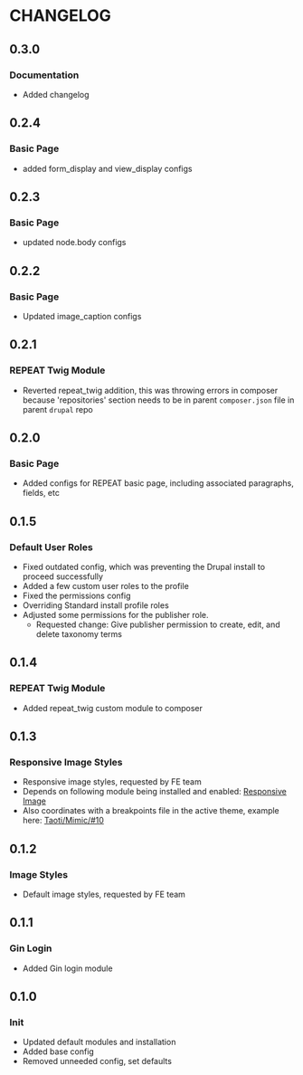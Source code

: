 # CHANGELOG

## 0.3.0

### Documentation
- Added changelog

## 0.2.4

### Basic Page
- added form_display and view_display configs

## 0.2.3

### Basic Page
- updated node.body configs

## 0.2.2

### Basic Page
- Updated image_caption configs

## 0.2.1

### REPEAT Twig Module
- Reverted repeat_twig addition, this was throwing errors in composer because 'repositories' section needs to be in parent `composer.json` file in parent `drupal` repo

## 0.2.0

### Basic Page
- Added configs for REPEAT basic page, including associated paragraphs, fields, etc

## 0.1.5

### Default User Roles
- Fixed outdated config, which was preventing the Drupal install to proceed successfully
- Added a few custom user roles to the profile
- Fixed the permissions config
- Overriding Standard install profile roles
- Adjusted some permissions for the publisher role. 
  - Requested change: Give publisher permission to create, edit, and delete taxonomy terms

## 0.1.4

### REPEAT Twig Module
- Added repeat_twig custom module to composer

## 0.1.3

### Responsive Image Styles
- Responsive image styles, requested by FE team
- Depends on following module being installed and enabled: [Responsive Image](https://www.drupal.org/project/responsive_image)
- Also coordinates with a breakpoints file in the active theme, example here: [Taoti/Mimic/#10](https://github.com/Taoti/mimic/pull/10)

## 0.1.2

### Image Styles
- Default image styles, requested by FE team

## 0.1.1

### Gin Login
- Added Gin login module

## 0.1.0

### Init
- Updated default modules and installation
- Added base config
- Removed unneeded config, set defaults
